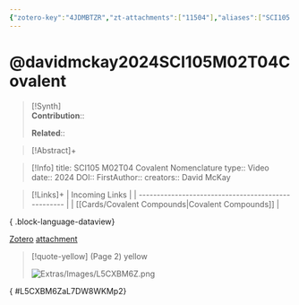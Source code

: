 ```yaml
---
{"zotero-key":"4JDMBTZR","zt-attachments":["11504"],"aliases":["SCI105 M02T04 Covalent Nomenclature"],"keywords":["✅"],"FirstAuthor":"[[ David McKay]]","tags":["source/video","Uni/LFS103"],"dg-publish":true,"permalink":"/sources/davidmckay2024-sci-105-m02-t04-covalent/","dgPassFrontmatter":true}
---
```


# @davidmckay2024SCI105M02T04Covalent

>[!Synth]  
>**Contribution**::  
>  
>**Related**:: 
>  

> [!Abstract]+
> 

> [!Info]
> title: SCI105 M02T04 Covalent Nomenclature
> type:: Video 
> date:: 2024
> DOI:: 
> FirstAuthor:: 
> creators:: David McKay

> [!Links]+
>  | Incoming Links                                      |
> | --------------------------------------------------- |
> | [[Cards/Covalent Compounds\|Covalent Compounds]] |
> 
{ .block-language-dataview}


[Zotero](zotero://select/library/items/4JDMBTZR) [attachment](<file:///Users/nathanmaxwell/Zotero/storage/L7DW8WKM/David%20McKay%20-%202024%20-%20SCI105%20M02T04%20Covalent%20Nomenclature.pdf>)

> [!quote-yellow] (Page 2) yellow
> 
> ![Extras/Images/L5CXBM6Z.png](/img/user/Extras/Images/L5CXBM6Z.png)
>
{ #L5CXBM6ZaL7DW8WKMp2}

